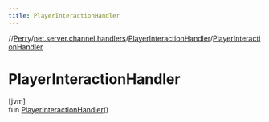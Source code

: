 ```yaml
---
title: PlayerInteractionHandler
---
```

//[Perry](../../../index.html)/[net.server.channel.handlers](../index.html)/[PlayerInteractionHandler](index.html)/[PlayerInteractionHandler](-player-interaction-handler.html)



# PlayerInteractionHandler



[jvm]\
fun [PlayerInteractionHandler](-player-interaction-handler.html)()




